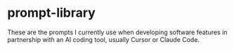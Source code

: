 # prompt-library
These are the prompts I currently use when developing software features in partnership with an AI coding tool, usually Cursor or Claude Code.
